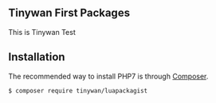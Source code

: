 ## Tinywan First Packages

This is Tinywan Test

## Installation

The recommended way to install PHP7 is through [Composer](https://getcomposer.org).

```bash
$ composer require tinywan/luapackagist
```
